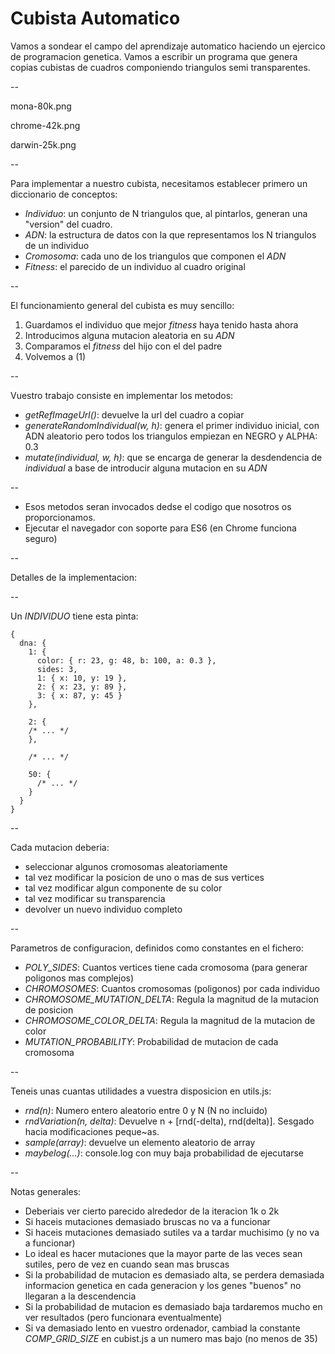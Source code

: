 # Cubista Automatico

Vamos a sondear el campo del aprendizaje automatico haciendo un ejercico de
programacion genetica. Vamos a escribir un programa que genera copias cubistas
de cuadros componiendo triangulos semi transparentes.

--

mona-80k.png

chrome-42k.png

darwin-25k.png

--

Para implementar a nuestro cubista, necesitamos establecer primero un
diccionario de conceptos:

- *Individuo*: un conjunto de N triangulos que, al pintarlos, generan una
  "version" del cuadro.
- *ADN*: la estructura de datos con la que representamos los N triangulos de un
  individuo
- *Cromosoma*: cada uno de los triangulos que componen el _ADN_
- *Fitness*: el parecido de un individuo al cuadro original

--

El funcionamiento general del cubista es muy sencillo:

1. Guardamos el individuo que mejor _fitness_ haya tenido hasta ahora
2. Introducimos alguna mutacion aleatoria en su _ADN_
3. Comparamos el _fitness_ del hijo con el del padre
4. Volvemos a (1)

--

Vuestro trabajo consiste en implementar los metodos:

- *getRefImageUrl()*: devuelve la url del cuadro a copiar
- *generateRandomIndividual(w, h)*: genera el primer individuo inicial, con ADN
  aleatorio pero todos los triangulos empiezan en NEGRO y ALPHA: 0.3
- *mutate(individual, w, h)*: que se encarga de generar la desdendencia de
  _individual_ a base de introducir alguna mutacion en su _ADN_
  
--

- Esos metodos seran invocados dedse el codigo que nosotros os proporcionamos.
- Ejecutar el navegador con soporte para ES6 (en Chrome funciona seguro)

--

Detalles de la implementacion:

--

Un *INDIVIDUO* tiene esta pinta:

```
{
  dna: {
    1: {
      color: { r: 23, g: 48, b: 100, a: 0.3 },
      sides: 3,
      1: { x: 10, y: 19 },
      2: { x: 23, y: 89 },
      3: { x: 87, y: 45 }
    },
    
    2: {
    /* ... */
    },
    
    /* ... */
    
    50: {
      /* ... */
    }
  }
}
```

--

Cada mutacion deberia:
- seleccionar algunos cromosomas aleatoriamente
- tal vez modificar la posicion de uno o mas de sus vertices
- tal vez modificar algun componente de su color
- tal vez modificar su transparencia
- devolver un nuevo individuo completo

--

Parametros de configuracion, definidos como constantes en el fichero:

- *POLY_SIDES*: Cuantos vertices tiene cada cromosoma (para generar poligonos
  mas complejos)
- *CHROMOSOMES*: Cuantos cromosomas (poligonos) por cada individuo
- *CHROMOSOME_MUTATION_DELTA*: Regula la magnitud de la mutacion de posicion
- *CHROMOSOME_COLOR_DELTA*: Regula la magnitud de la mutacion de color
- *MUTATION_PROBABILITY*: Probabilidad de mutacion de cada cromosoma

--

Teneis unas cuantas utilidades a vuestra disposicion en utils.js:

- *rnd(n)*: Numero entero aleatorio entre 0 y N (N no incluido)
- *rndVariation(n, delta)*: Devuelve n + [rnd(-delta), rnd(delta)]. Sesgado
  hacia modificaciones peque~as.
- *sample(array)*: devuelve un elemento aleatorio de array
- *maybelog(...)*: console.log con muy baja probabilidad de ejecutarse

--

Notas generales:

- Deberiais ver cierto parecido alrededor de la iteracion 1k o 2k
- Si haceis mutaciones demasiado bruscas no va a funcionar
- Si haceis mutaciones demasiado sutiles va a tardar muchisimo (y no va a
  funcionar)
- Lo ideal es hacer mutaciones que la mayor parte de las veces sean sutiles,
  pero de vez en cuando sean mas bruscas
- Si la probabilidad de mutacion es demasiado alta, se perdera demasiada
  informacion genetica en cada generacion y los genes "buenos" no llegaran a la
  descendencia
- Si la probabilidad de mutacion es demasiado baja tardaremos mucho en ver
  resultados (pero funcionara eventualmente)
- Si va demasiado lento en vuestro ordenador, cambiad la constante
  *COMP_GRID_SIZE* en cubist.js a un numero mas bajo (no menos de 35)
